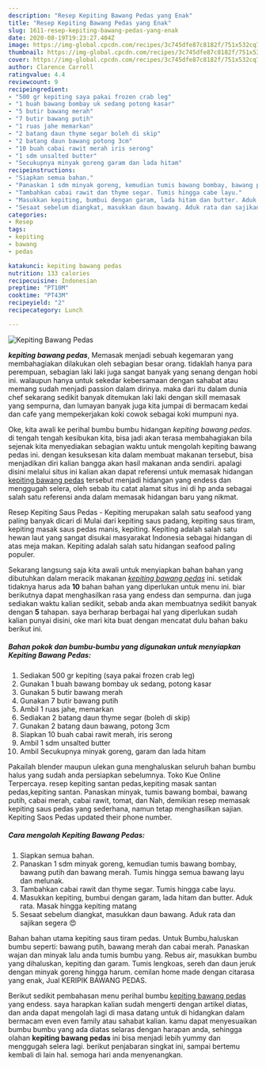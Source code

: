 ```yaml
---
description: "Resep Kepiting Bawang Pedas yang Enak"
title: "Resep Kepiting Bawang Pedas yang Enak"
slug: 1611-resep-kepiting-bawang-pedas-yang-enak
date: 2020-08-19T19:23:27.404Z
image: https://img-global.cpcdn.com/recipes/3c745dfe87c8182f/751x532cq70/kepiting-bawang-pedas-foto-resep-utama.jpg
thumbnail: https://img-global.cpcdn.com/recipes/3c745dfe87c8182f/751x532cq70/kepiting-bawang-pedas-foto-resep-utama.jpg
cover: https://img-global.cpcdn.com/recipes/3c745dfe87c8182f/751x532cq70/kepiting-bawang-pedas-foto-resep-utama.jpg
author: Clarence Carroll
ratingvalue: 4.4
reviewcount: 9
recipeingredient:
- "500 gr kepiting saya pakai frozen crab leg"
- "1 buah bawang bombay uk sedang potong kasar"
- "5 butir bawang merah"
- "7 butir bawang putih"
- "1 ruas jahe memarkan"
- "2 batang daun thyme segar boleh di skip"
- "2 batang daun bawang potong 3cm"
- "10 buah cabai rawit merah iris serong"
- "1 sdm unsalted butter"
- "Secukupnya minyak goreng garam dan lada hitam"
recipeinstructions:
- "Siapkan semua bahan."
- "Panaskan 1 sdm minyak goreng, kemudian tumis bawang bombay, bawang putih dan bawang merah. Tumis hingga semua bawang layu dan melunak."
- "Tambahkan cabai rawit dan thyme segar. Tumis hingga cabe layu."
- "Masukkan kepiting, bumbui dengan garam, lada hitam dan butter. Aduk rata. Masak hingga kepiting matang"
- "Sesaat sebelum diangkat, masukkan daun bawang. Aduk rata dan sajikan segera 😍"
categories:
- Resep
tags:
- kepiting
- bawang
- pedas

katakunci: kepiting bawang pedas 
nutrition: 133 calories
recipecuisine: Indonesian
preptime: "PT10M"
cooktime: "PT43M"
recipeyield: "2"
recipecategory: Lunch

---
```



![Kepiting Bawang Pedas](https://img-global.cpcdn.com/recipes/3c745dfe87c8182f/751x532cq70/kepiting-bawang-pedas-foto-resep-utama.jpg)

<b><i>kepiting bawang pedas</i></b>, Memasak menjadi sebuah kegemaran yang membahagiakan dilakukan oleh sebagian besar orang. tidaklah hanya para perempuan, sebagian laki laki juga sangat banyak yang senang dengan hobi ini. walaupun hanya untuk sekedar kebersamaan dengan sahabat atau memang sudah menjadi passion dalam dirinya. maka dari itu dalam dunia chef sekarang sedikit banyak ditemukan laki laki dengan skill memasak yang sempurna, dan lumayan banyak juga kita jumpai di bermacam kedai dan cafe yang mempekerjakan koki cowok sebagai koki mumpuni nya.

Oke, kita awali ke perihal bumbu bumbu hidangan <i>kepiting bawang pedas</i>. di tengah tengah kesibukan kita, bisa jadi akan terasa membahagiakan bila sejenak kita menyediakan sebagian waktu untuk mengolah kepiting bawang pedas ini. dengan kesuksesan kita dalam membuat makanan tersebut, bisa menjadikan diri kalian bangga akan hasil makanan anda sendiri. apalagi disini melalui situs ini kalian akan dapat referensi untuk memasak hidangan <u>kepiting bawang pedas</u> tersebut menjadi hidangan yang endess dan menggugah selera, oleh sebab itu catat alamat situs ini di hp anda sebagai salah satu referensi anda dalam memasak hidangan baru yang nikmat.

Resep Kepiting Saus Pedas - Kepiting merupakan salah satu seafood yang paling banyak dicari di Mulai dari kepiting saus padang, kepiting saus tiram, kepiting masak saus pedas manis, kepiting. Kepiting adalah salah satu hewan laut yang sangat disukai masyarakat Indonesia sebagai hidangan di atas meja makan. Kepiting adalah salah satu hidangan seafood paling populer.


Sekarang langsung saja kita awali untuk menyiapkan bahan bahan yang dibutuhkan dalam meracik makanan <u><i>kepiting bawang pedas</i></u> ini. setidak tidaknya harus ada <b>10</b> bahan bahan yang diperlukan untuk menu ini. biar berikutnya dapat menghasilkan rasa yang endess dan sempurna. dan juga sediakan waktu kalian sedikit, sebab anda akan membuatnya sedikit banyak dengan <b>5</b> tahapan. saya berharap berbagai hal yang diperlukan sudah kalian punyai disini, oke mari kita buat dengan mencatat dulu bahan baku berikut ini.

<!--inarticleads1-->

##### Bahan pokok dan bumbu-bumbu yang digunakan untuk menyiapkan Kepiting Bawang Pedas:

1. Sediakan 500 gr kepiting (saya pakai frozen crab leg)
1. Gunakan 1 buah bawang bombay uk sedang, potong kasar
1. Gunakan 5 butir bawang merah
1. Gunakan 7 butir bawang putih
1. Ambil 1 ruas jahe, memarkan
1. Sediakan 2 batang daun thyme segar (boleh di skip)
1. Gunakan 2 batang daun bawang, potong 3cm
1. Siapkan 10 buah cabai rawit merah, iris serong
1. Ambil 1 sdm unsalted butter
1. Ambil Secukupnya minyak goreng, garam dan lada hitam


Pakailah blender maupun ulekan guna menghaluskan seluruh bahan bumbu halus yang sudah anda persiapkan sebelumnya. Toko Kue Online Terpercaya. resep kepiting santan pedas,kepiting masak santan pedas,kepiting santan. Panaskan minyak, tumis bawang bombai, bawang putih, cabai merah, cabai rawit, tomat, dan Nah, demikian resep memasak kepiting saus pedas yang sederhana, namun tetap menghasilkan sajian. Kepiting Saos Pedas updated their phone number. 

<!--inarticleads2-->

##### Cara mengolah Kepiting Bawang Pedas:

1. Siapkan semua bahan.
1. Panaskan 1 sdm minyak goreng, kemudian tumis bawang bombay, bawang putih dan bawang merah. Tumis hingga semua bawang layu dan melunak.
1. Tambahkan cabai rawit dan thyme segar. Tumis hingga cabe layu.
1. Masukkan kepiting, bumbui dengan garam, lada hitam dan butter. Aduk rata. Masak hingga kepiting matang
1. Sesaat sebelum diangkat, masukkan daun bawang. Aduk rata dan sajikan segera 😍


Bahan bahan utama kepiting saus tiram pedas. Untuk Bumbu,haluskan bumbu seperti: bawang putih, bawang merah dan cabai merah. Panaskan wajan dan minyak lalu anda tumis bumbu yang. Rebus air, masukkan bumbu yang dihaluskan, kepiting dan garam. Tumis lengkoas, sereh dan daun jeruk dengan minyak goreng hingga harum. cemilan home made dengan citarasa yang enak, Jual KERIPIK BAWANG PEDAS. 

Berikut sedikit pembahasan menu perihal bumbu <u>kepiting bawang pedas</u> yang endess. saya harapkan kalian sudah mengerti dengan artikel diatas, dan anda dapat mengolah lagi di masa datang untuk di hidangkan dalam bermacam even even family atau sahabat kalian. kamu dapat menyesuaikan bumbu bumbu yang ada diatas selaras dengan harapan anda, sehingga olahan <b>kepiting bawang pedas</b> ini bisa menjadi lebih yummy dan menggugah selera lagi. berikut penjabaran singkat ini, sampai bertemu kembali di lain hal. semoga hari anda menyenangkan.
